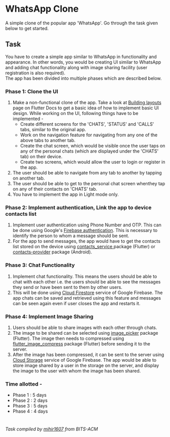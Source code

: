 # **WhatsApp Clone**  
A simple clone of the popular app 'WhatsApp'. Go through the task given below to get started.  
## **Task**  
You have to create a simple app similar to WhatsApp in functionality and appearance. In other words, you would be creating UI similar to WhatsApp and adding chat functionality along with image sharing facility (user registration is also required).  
The app has been divided into multiple phases which are described below.  
### Phase 1: Clone the UI
1. Make a non-functional clone of the app. Take a look at [Building layouts](https://flutter.dev/docs/development/ui/layout/tutorial) page on Flutter Docs to get a basic idea of how to implement basic UI design. While working on the UI, following things have to be implemented -  
    - Create different screens for the 'CHATS', 'STATUS' and 'CALLS' tabs, similar to the original app.  
    - Work on the navigation feature for navigating from any one of the above tabs to another tab.  
    - Create the chat screen, which would be visible once the user taps on any of the personal chats (which are displayed under the 'CHATS' tab) on their device. 
    - Create two screens, which would allow the user to login or register in the app.
2. The user should be able to navigate from any tab to another by tapping on another tab.  
3. The user should be able to get to the personal chat screen whenthey tap on any of their contacts on 'CHATS' tab.  
4. You have to implement the app in Light mode only.  
### Phase 2: Implement authentication, Link the app to device contacts list  
1. Implement user authentication using Phone Number and OTP. This can be done using Google's [Firebase authentication](https://firebase.google.com/docs/auth). This is necessary to identify the person to whom a message should be sent.  
2. For the app to send messages, the app would have to get the contacts list stored on the device using [contacts_service ](https://pub.dev/packages/contacts_service) package (Flutter) or [contacts-provider](https://developer.android.com/guide/topics/providers/contacts-provider) package (Android).  
### Phase 3: Chat Functionality  
1. Implement chat functionality. This means the users should be able to chat with each other i.e. the users should be able to see the messages they send or have been sent to them by other users.  
2. This will be done using [Cloud Firestore](https://firebase.google.com/docs/firestore) service of Google Firebase. The app chats can be saved and retrieved using this feature and messages can be seen again even if user closes the app and restarts it.  
### Phase 4: Implement Image Sharing  
1. Users should be able to share images with each other through chats.  
2. The image to be shared can be selected using [image_picker](https://pub.dev/packages/image_picker) package (Flutter). The image then needs to compressed using [flutter_image_compress](https://pub.dev/packages/flutter_image_compress) package (Flutter) before sending it to the server. 
3. After the image has been compressed, it can be sent to the server using [Cloud Storage](https://firebase.google.com/docs/storage) service of Google Firebase. The app would be able to store image shared by a user in the storage on the server, and display the image to the user with whom the image has been shared.  
### Time allotted -  
   - Phase 1 : 5 days  
   - Phase 2 : 2 days  
   - Phase 3 : 5 days  
   - Phase 4 : 4 days  
#
_Task compiled by [mihir1607](https://github.com/mihir1607) from BITS-ACM_
